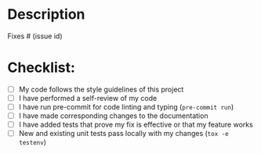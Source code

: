 # Description

<!-- PR description !-->

Fixes # (issue id)

# Checklist:

<!-- Delete not relevant items !-->

- [ ] My code follows the style guidelines of this project
- [ ] I have performed a self-review of my code
- [ ] I have run pre-commit for code linting and typing (`pre-commit run`)
- [ ] I have made corresponding changes to the documentation
- [ ] I have added tests that prove my fix is effective or that my feature works
- [ ] New and existing unit tests pass locally with my changes (`tox -e testenv`)